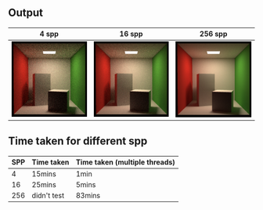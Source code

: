 ## Output
| 4 spp | 16 spp | 256 spp |
| :---: |:-----: | :-----: |
|![4spp](images/spp4-multi.png)| ![16spp](images/spp16-multi.png) | ![256spp](images/spp256-multi.png) | 

## Time taken for different spp

| SPP | Time taken | Time taken (multiple threads) |
| --- | -------------- | ------- |
| 4   | 15mins         | 1min    |
| 16  | 25mins         | 5mins   |
| 256 | didn't test    | 83mins  |
